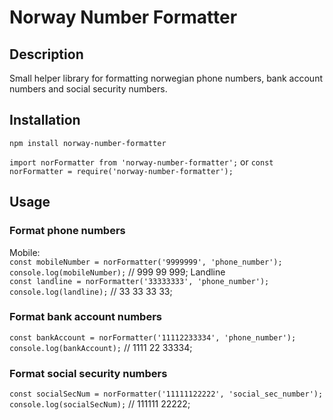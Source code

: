 # Norway Number Formatter

  ## Description
  Small helper library for formatting norwegian phone numbers, bank account numbers and social security numbers.
  
  ## Installation
  `npm install norway-number-formatter`
  
  `import norFormatter from 'norway-number-formatter';`
  or
  `const norFormatter = require('norway-number-formatter');`
  
  ## Usage
  
  ### Format phone numbers
  Mobile:
  <br>
  `const mobileNumber = norFormatter('9999999', 'phone_number');`
  <br>
  `console.log(mobileNumber);` // 999 99 999;
  Landline
  <br>
  `const landline = norFormatter('33333333', 'phone_number');`
  <br>
  `console.log(landline);` // 33 33 33 33;
  
  ### Format bank account numbers
  `const bankAccount = norFormatter('11112233334', 'phone_number');`
  <br>
  `console.log(bankAccount);` // 1111 22 33334;

  ### Format social security numbers
  `const socialSecNum = norFormatter('11111122222', 'social_sec_number');`
  <br>
  `console.log(socialSecNum);` // 111111 22222;